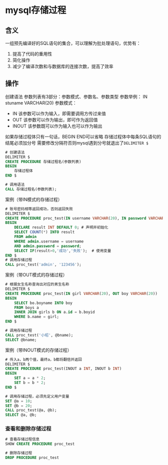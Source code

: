 # mysql存储过程

## 含义
一组预先编译好的SQL语句的集合，可以理解为批处理语句，优势有：
1. 提高了代码的重用性
2. 简化操作
3. 减少了编译次数和与数据库的连接次数，提高了效率

## 操作
创建语法 参数列表有3部分：参数模式、参数名、参数类型
参数举例： IN stuname VARCHAR(20)
参数模式：
- IN 该参数可以作为输入，即需要调用方传过来值
- OUT 该参数可以作为输出，即可作为返回值
- INOUT 该参数既可以作为输入也可以作为输出

如果存储过程体只有一句话，BEGIN END可以省略
存储过程体中每条SQL语句的结尾必须加分号
需要修改分隔符否则mysql遇到分号就退出了<code>DELIMITER $</code>
```sql
# 创建语法
DELIMITER $
CREATE PROCEDURE 存储过程名(参数列表)
BEGIN
	存储过程体
END $

# 调用语法
CALL 存储过程名(参数列表);
```
案例（带IN模式的存储过程）
```sql
# 账号密码相等返回成功，否则返回失败
DELIMITER $
CREATE PROCEDURE proc_test(IN username VARCHAR(20), IN password VARCHAR(20))
BEGIN
	DECLARE result INT DEFAULT 0; # 声明并初始化
	SELECT COUNT(*) INTO result
	FROM admin
	WHERE admin.username = username
	AND admin.password = password;
	SELECT IF(result>0,'成功','失败');	# 使用变量
END $
# 调用存储过程
CALL proc_test('admin', '123456');
```
案例（带OUT模式的存储过程）

```sql
# 根据女生名称查询出对应的男生名称
DELIMITER $
CREATE PROCEDURE proc_test(IN girl VARCHAR(20), OUT boy VARCHAR(20))
BEGIN
	SELECT bo.boyname INTO boy
	FROM boys a
	INNER JOIN girls b ON a.id = b.boyid
	WHERE b.name = girl;
END $

# 调用存储过程
CALL proc_test('小昭', @bname);
SELECT @bname;
```
案例（带INOUT模式的存储过程）

```sql
# 传入a，b两个值，最终a，b都将翻倍并返回
DELIMITER $
CREATE PROCEDURE proc_test(INOUT a INT, INOUT b INT)
BEGIN
	SET a = a * 2;
	SET b = b * 2;
END $

# 调用存储过程，必须先定义用户变量
SET @a = 10;
SET @b = 20;
CALL proc_test(@a, @b);
SELECT @a, @b;
```
### 查看和删除存储过程

```sql
# 查看存储过程信息
SHOW CREATE PROCEDURE proc_test

# 删除存储过程
DROP PROCEDURE proc_test
```